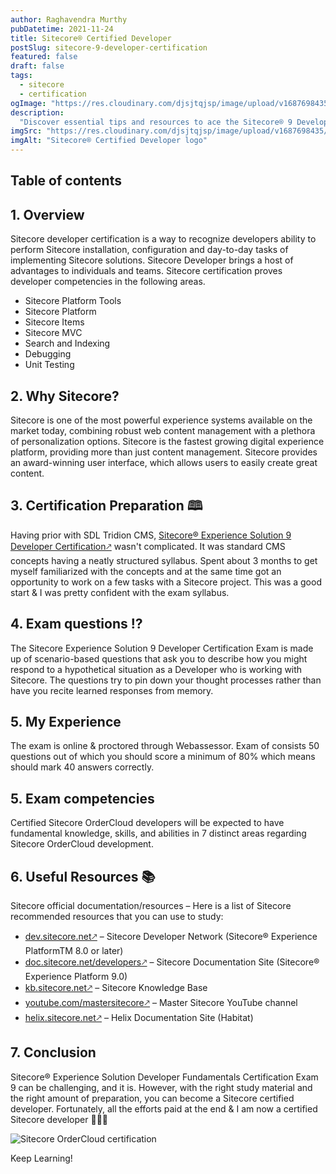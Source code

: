 ```yaml
---
author: Raghavendra Murthy
pubDatetime: 2021-11-24
title: Sitecore® Certified Developer
postSlug: sitecore-9-developer-certification
featured: false
draft: false
tags:
  - sitecore
  - certification
ogImage: "https://res.cloudinary.com/djsjtqjsp/image/upload/v1687698435/raghavendra-murthy-blog/sitecore-logo_zlgm7b.jpg"
description:
  "Discover essential tips and resources to ace the Sitecore® 9 Developer certification exam. Level up your skills and boost your career prospects!"
imgSrc: "https://res.cloudinary.com/djsjtqjsp/image/upload/v1687698435/raghavendra-murthy-blog/sitecore-logo_zlgm7b.jpg"
imgAlt: "Sitecore® Certified Developer logo"
---
```


## Table of contents

## 1. Overview

Sitecore developer certification is a way to recognize developers ability to perform Sitecore installation, configuration and day-to-day tasks of implementing Sitecore solutions. Sitecore Developer brings a host of advantages to individuals and teams. Sitecore certification proves developer competencies in the following areas.

* Sitecore Platform Tools
* Sitecore Platform
* Sitecore Items
* Sitecore MVC
* Search and Indexing
* Debugging
* Unit Testing

## 2. Why Sitecore?
Sitecore is one of the most powerful experience systems available on the market today, combining robust web content management with a plethora of personalization options. Sitecore is the fastest growing digital experience platform, providing more than just content management. Sitecore provides an award-winning user interface, which allows users to easily create great content.

## 3. Certification Preparation 🕮
Having prior with SDL Tridion CMS, <a href="https://learning.sitecore.com/exam/sitecore-experience-solution-9-developer-certification-1" target="_blank">Sitecore® Experience Solution 9 Developer Certification🡕</a> wasn't complicated. It was standard CMS concepts having a neatly structured syllabus. Spent about 3 months to get myself familiarized with the concepts and at the same time got an opportunity to work on a few tasks with a Sitecore project. This was a good start & I was pretty confident with the exam syllabus.

## 4. Exam questions ⁉️
The Sitecore Experience Solution 9 Developer Certification Exam is made up of scenario-based questions that ask you to describe how you might respond to a hypothetical situation as a Developer who is working with Sitecore. The questions try to pin down your thought processes rather than have you recite learned responses from memory.

## 5. My Experience
The exam is online & proctored through Webassessor. Exam of consists 50 questions out of which you should score a minimum of 80% which means should mark 40 answers correctly. 

## 5. Exam competencies
Certified Sitecore OrderCloud developers will be expected to have fundamental knowledge, skills, and abilities in 7 distinct areas regarding Sitecore OrderCloud development.

## 6. Useful Resources 📚
Sitecore official documentation/resources – Here is a list of Sitecore recommended resources that you can use to study:

* <a href="https://dev.sitecore.net" target="_blank">dev.sitecore.net🡕</a> – Sitecore Developer Network (Sitecore® Experience PlatformTM 8.0 or later)
* <a href="https://doc.sitecore.net/developers" target="_blank">doc.sitecore.net/developers🡕</a> – Sitecore Documentation Site (Sitecore® Experience Platform 9.0)
* <a href="https://kb.sitecore.net" target="_blank">kb.sitecore.net🡕</a> – Sitecore Knowledge Base
* <a href="https://youtube.com/mastersitecore" target="_blank">youtube.com/mastersitecore🡕</a> – Master Sitecore YouTube channel
* <a href="https://helix.sitecore.net" target="_blank">helix.sitecore.net🡕</a> – Helix Documentation Site (Habitat)


## 7. Conclusion
Sitecore® Experience Solution Developer Fundamentals Certification Exam 9 can be challenging, and it is. However, with the right study material and the right amount of preparation, you can become a Sitecore certified developer. Fortunately, all the efforts paid at the end & I am now a certified Sitecore developer 🎉🎉🎉

![Sitecore OrderCloud certification ](https://res.cloudinary.com/djsjtqjsp/image/upload/v1687699289/raghavendra-murthy-blog/1637794647628_t2zjfq.png)

Keep Learning!